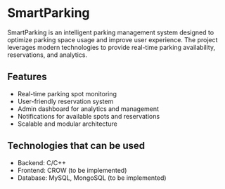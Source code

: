 # SmartParking
SmartParking is an intelligent parking management system designed to optimize parking space usage and improve user experience. The project leverages modern technologies to provide real-time parking availability, reservations, and analytics.

## Features
- Real-time parking spot monitoring
- User-friendly reservation system
- Admin dashboard for analytics and management
- Notifications for available spots and reservations
- Scalable and modular architecture

## Technologies that can be used
- Backend: C/C++
- Frontend: CROW (to be implemented)
- Database: MySQL, MongoSQL (to be implemented)
